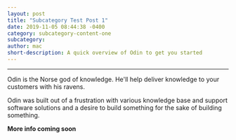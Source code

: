 ```yaml
---
layout: post
title: "Subcategory Test Post 1"
date: 2019-11-05 08:44:38 -0400
category: subcategory-content-one
subcategory:
author: mac
short-description: A quick overview of Odin to get you started
---
```


-----

Odin is the Norse god of knowledge. He'll help deliver knowledge to your customers with his ravens.

Odin was built out of a frustration with various knowledge base and support software solutions and a desire to build something for the sake of building something.

**More info coming soon**
